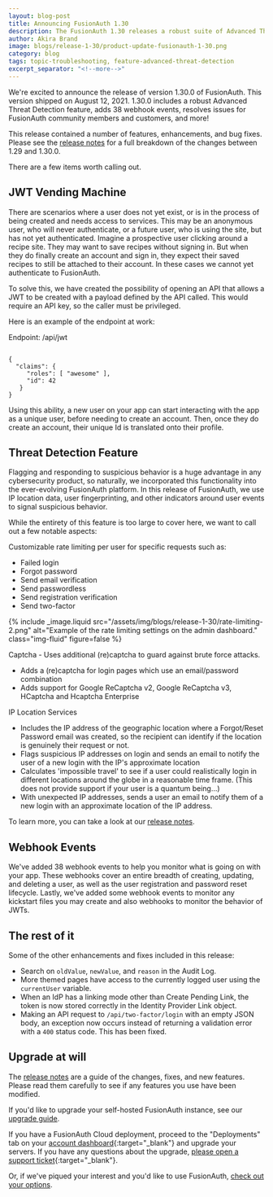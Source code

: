 ```yaml
---
layout: blog-post
title: Announcing FusionAuth 1.30
description: The FusionAuth 1.30 releases a robust suite of Advanced Threat Detection features, a JWT vending machine, myriad webhook events, and more.
author: Akira Brand
image: blogs/release-1-30/product-update-fusionauth-1-30.png
category: blog
tags: topic-troubleshooting, feature-advanced-threat-detection
excerpt_separator: "<!--more-->"
---
```


We're excited to announce the release of version 1.30.0 of FusionAuth. This version shipped on August 12, 2021. 1.30.0 includes a robust Advanced Threat Detection feature, adds 38 webhook events, resolves issues for FusionAuth community members and customers, and more! 

<!--more-->

This release contained a number of features, enhancements, and bug fixes. Please see the [release notes](/docs/v1/tech/release-notes/#version-1-30-0) for a full breakdown of the changes between 1.29 and 1.30.0. 

There are a few items worth calling out.

## JWT Vending Machine

There are scenarios where a user does not yet exist, or is in the process of being created and needs access to services. This may be an anonymous user, who will never authenticate, or a future user, who is using the site, but has not yet authenticated. Imagine a prospective user clicking around a recipe site. They may want to save recipes without signing in.  But when they do finally create an account and sign in, they expect their saved recipes to still be attached to their account.  In these cases we cannot yet authenticate to FusionAuth.

To solve this, we have created the possibility of opening an API that allows a JWT to be created with a payload defined by the API called.  This would require an API key, so the caller must be privileged.  

Here is an example of the endpoint at work: 

Endpoint: /api/jwt

```

{
  "claims": {
     "roles": [ "awesome" ],
     "id": 42
   }
}
```

Using this ability, a new user on your app can start interacting with the app as a unique user, before needing to create an account. Then, once they do create an account, their unique Id is translated onto their profile. 

## Threat Detection Feature

Flagging and responding to suspicious behavior is a huge advantage in any cybersecurity product, so naturally, we incorporated this functionality into the ever-evolving FusionAuth platform. In this release of FusionAuth, we use IP location data, user fingerprinting, and other indicators around user events to signal suspicious behavior. 

While the entirety of this feature is too large to cover here, we want to call out a few notable aspects:

Customizable rate limiting per user for specific requests such as:
 - Failed login
 - Forgot password
 - Send email verification
 - Send passwordless
 - Send registration verification
 - Send two-factor

 {% include _image.liquid src="/assets/img/blogs/release-1-30/rate-limiting-2.png" alt="Example of the rate limiting settings on the admin dashboard." class="img-fluid" figure=false %}
 
Captcha - Uses additional (re)captcha to guard against brute force attacks. 
- Adds a (re)captcha for login pages which use an email/password combination
- Adds support for Google ReCaptcha v2, Google ReCaptcha v3, HCaptcha and Hcaptcha Enterprise

IP Location Services
- Includes the IP address of the geographic location where a Forgot/Reset Password email was created, so the recipient can identify if the location is genuinely their request or not. 
- Flags suspicious IP addresses on login and sends an email to notify the user of a new login with the IP's approximate location
- Calculates 'impossible travel' to see if a user could realistically login in different locations around the globe in a reasonable time frame. (This does not provide support if your user is a quantum being...)
- With unexpected IP addresses, sends a user an email to notify them of a new login with an approximate location of the IP address. 

To learn more, you can take a look at our [release notes](/docs/v1/tech/release-notes/#version-1-30-0). 

## Webhook Events

We've added 38 webhook events to help you monitor what is going on with your app.  These webhooks cover an entire breadth of creating, updating, and deleting a user, as well as the user registration and password reset lifecycle. Lastly, we've added some webhook events to monitor any kickstart files you may create and also webhooks to monitor the behavior of JWTs. 

## The rest of it

Some of the other enhancements and fixes included in this release:

* Search on `oldValue`, `newValue`, and `reason` in the Audit Log.
* More themed pages have access to the currently logged user using the `currentUser` variable.
* When an IdP has a linking mode other than Create Pending Link, the token is now stored correctly in the Identity Provider Link object.
* Making an API request to `/api/two-factor/login` with an empty JSON body, an exception now occurs instead of returning a validation error with a `400` status code. This has been fixed. 

## Upgrade at will

The [release notes](/docs/v1/tech/release-notes/#version-1-30-0) are a guide of the changes, fixes, and new features. Please read them carefully to see if any features you use have been modified.

If you'd like to upgrade your self-hosted FusionAuth instance, see our [upgrade guide](/docs/v1/tech/installation-guide/upgrade/). 

If you have a FusionAuth Cloud deployment, proceed to the "Deployments" tab on your [account dashboard](https://account.fusionauth.io/account/deployment/){:target="_blank"} and upgrade your servers. If you have any questions about the upgrade, [please open a support ticket](https://account.fusionauth.io/account/support/){:target="_blank"}.

Or, if we've piqued your interest and you'd like to use FusionAuth, [check out your options](/pricing/).
